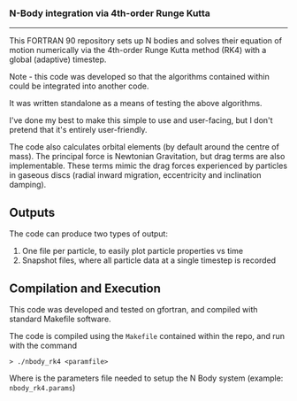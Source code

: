 ### N-Body integration via 4th-order Runge Kutta ###
----------------------------------------------------

This FORTRAN 90 repository sets up N bodies and solves their equation
of motion numerically via the 4th-order Runge Kutta method (RK4) with a global (adaptive) timestep.  

Note - this code was developed so that the algorithms contained within could be integrated into another code.

It was written standalone as a means of testing the above algorithms.

I've done my best to make this simple to use and user-facing, but I don't pretend that it's entirely user-friendly.

The code also calculates orbital elements (by default around the centre of mass).  The principal force is
Newtonian Gravitation, but drag terms are also implementable.  These terms mimic the drag forces experienced
by particles in gaseous discs (radial inward migration, eccentricity and inclination damping).

## Outputs ##
The code can produce two types of output:

1) One file per particle, to easily plot particle properties vs time
2) Snapshot files, where all particle data at a single timestep is recorded


## Compilation and Execution ##

This code was developed and tested on gfortran, and compiled with standard Makefile software.

The code is compiled using the `Makefile` contained within the repo, and run with the command

`> ./nbody_rk4 <paramfile> `

Where <paramfile> is the parameters file needed to setup the N Body system (example: `nbody_rk4.params`)



